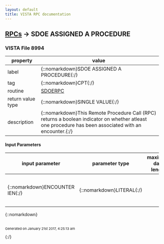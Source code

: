 ```yaml
---
layout: default
title: VISTA RPC documentation
---
```




## [RPCs](TableOfContent.md) &#8594; SDOE ASSIGNED A PROCEDURE 



### VISTA File 8994 


 property | value 
--- | --- 
 label | {::nomarkdown}SDOE ASSIGNED A PROCEDURE{:/}
 tag | {::nomarkdown}CPT{:/}
 routine | [SDOERPC](http://code.osehra.org/dox/Routine_SDOERPC_source.html)
 return value type | {::nomarkdown}SINGLE VALUE{:/}
 description | {::nomarkdown}This Remote Procedure Call (RPC) returns a boolean indicator on whether atleast one procedure has been associated with an encounter.{:/}

#### Input Parameters

| input parameter | parameter type | maximum data length | required | description | 
| --- | --- | --- | --- | --- | 
| {::nomarkdown}ENCOUNTER IEN{:/} | {::nomarkdown}LITERAL{:/} |  | {::nomarkdown}true{:/} | {::nomarkdown}This is the internal entry number of an entry in the OUTPATIENTENCOUNTER [#409.68 - ^SCE] file.{:/} | 

{::nomarkdown} <br/><br/><p style="font-size: 11px">Generated on January 21st 2017, 4:25:13 am</p>{:/}